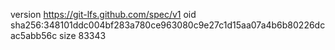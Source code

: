 version https://git-lfs.github.com/spec/v1
oid sha256:348101ddc004bf283a780ce963080c9e27c1d15aa07a4b6b80226dcac5abb56c
size 83343
